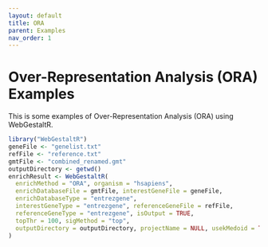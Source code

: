 ```yaml
---
layout: default
title: ORA
parent: Examples
nav_order: 1
---
```


# Over-Representation Analysis (ORA) Examples

This is some examples of Over-Representation Analysis (ORA) using WebGestaltR.

```R
library("WebGestaltR")
geneFile <- "genelist.txt"
refFile <- "reference.txt"
gmtFile <- "combined_renamed.gmt"
outputDirectory <- getwd()
enrichResult <- WebGestaltR(
  enrichMethod = "ORA", organism = "hsapiens",
  enrichDatabaseFile = gmtFile, interestGeneFile = geneFile,
  enrichDatabaseType = "entrezgene",
  interestGeneType = "entrezgene", referenceGeneFile = refFile,
  referenceGeneType = "entrezgene", isOutput = TRUE,
  topThr = 100, sigMethod = "top",
  outputDirectory = outputDirectory, projectName = NULL, usekMedoid = TRUE, kMedoid_k = 50, useWeightedSetCover = FALSE, useAffinityPropagation = TRUE
)
```
